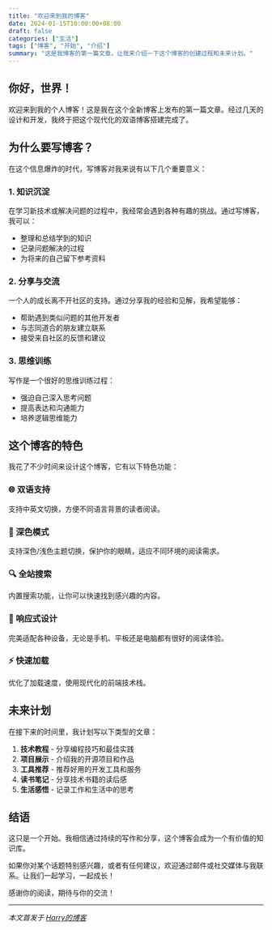 ```yaml
---
title: "欢迎来到我的博客"
date: 2024-01-15T10:00:00+08:00
draft: false
categories: ["生活"]
tags: ["博客", "开始", "介绍"]
summary: "这是我博客的第一篇文章，让我来介绍一下这个博客的创建过程和未来计划。"
---
```


## 你好，世界！

欢迎来到我的个人博客！这是我在这个全新博客上发布的第一篇文章。经过几天的设计和开发，我终于把这个现代化的双语博客搭建完成了。

## 为什么要写博客？

在这个信息爆炸的时代，写博客对我来说有以下几个重要意义：

### 1. 知识沉淀
在学习新技术或解决问题的过程中，我经常会遇到各种有趣的挑战。通过写博客，我可以：
- 整理和总结学到的知识
- 记录问题解决的过程
- 为将来的自己留下参考资料

### 2. 分享与交流
一个人的成长离不开社区的支持。通过分享我的经验和见解，我希望能够：
- 帮助遇到类似问题的其他开发者
- 与志同道合的朋友建立联系
- 接受来自社区的反馈和建议

### 3. 思维训练
写作是一个很好的思维训练过程：
- 强迫自己深入思考问题
- 提高表达和沟通能力
- 培养逻辑思维能力

## 这个博客的特色

我花了不少时间来设计这个博客，它有以下特色功能：

### 🌐 双语支持
支持中英文切换，方便不同语言背景的读者阅读。

### 🌙 深色模式
支持深色/浅色主题切换，保护你的眼睛，适应不同环境的阅读需求。

### 🔍 全站搜索
内置搜索功能，让你可以快速找到感兴趣的内容。

### 📱 响应式设计
完美适配各种设备，无论是手机、平板还是电脑都有很好的阅读体验。

### ⚡ 快速加载
优化了加载速度，使用现代化的前端技术栈。

## 未来计划

在接下来的时间里，我计划写以下类型的文章：

1. **技术教程** - 分享编程技巧和最佳实践
2. **项目展示** - 介绍我的开源项目和作品
3. **工具推荐** - 推荐好用的开发工具和服务
4. **读书笔记** - 分享技术书籍的读后感
5. **生活感悟** - 记录工作和生活中的思考

## 结语

这只是一个开始。我相信通过持续的写作和分享，这个博客会成为一个有价值的知识库。

如果你对某个话题特别感兴趣，或者有任何建议，欢迎通过邮件或社交媒体与我联系。让我们一起学习，一起成长！

感谢你的阅读，期待与你的交流！

---

*本文首发于 [Harry的博客](https://harryd97.github.io)*